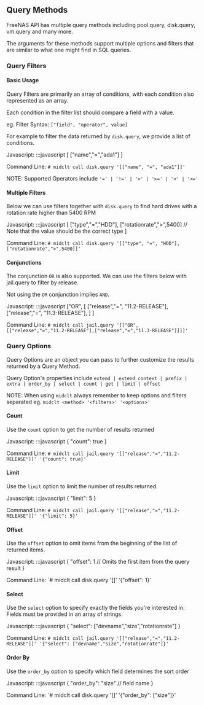 ## Query Methods

FreeNAS API has multiple query methods including pool.query, disk.query, vm.query and many more. 

The arguments for these methods support multiple options and filters that are similar to what one might find in SQL queries.

### Query Filters

#### Basic Usage

Query Filters are primarily an array of conditions, with each condition also represented as an array. 

Each condition in the filter list should compare a field with a value.

eg. Filter Syntax: `["field", "operator", value]` 

For example to filter the data returned by `disk.query`, we provide a list of conditions. 

Javascript:
    :::javascript
    [
      ["name","=","ada1"] 
    ]

Command Line: `# midclt call disk.query '[["name", "=", "ada1"]]'`

NOTE: Supported Operators include `'=' | '!=' | '>' | '>=' | '<' | '<=' `

#### Multiple Filters

Below we can use filters together with `disk.query` to find hard drives with a rotation rate higher than 5400 RPM

Javascript:
    :::javascript
    [
      ["type","=","HDD"],
      ["rotationrate",">",5400] // Note that the value should be the correct type
    ]

Command Line: `# midclt call disk.query '[["type", "=", "HDD"],["rotationrate",">",5400]]'`

#### Conjunctions

The conjunction `OR` is also supported. We can use the filters below with jail.query to filter by release.

Not using the `OR` conjunction implies `AND`.

Javascript:
    :::javascript
    ["OR", 
      [
        ["release","=", "11.2-RELEASE"],
        ["release","=", "11.3-RELEASE"],
      ]
    ]

Command Line: `# midclt call jail.query '[["OR", [["release","=","11.2-RELEASE"],["release","=","11.3-RELEASE"]]]]'`

### Query Options

Query Options are an object you can pass to further customize the results returned by a Query Method. 

Query Option's properties include `extend | extend_context | prefix | extra | order_by | select | count | get | limit | offset`

NOTE: When using `midclt` always remember to keep options and filters separated eg. `midclt <method> '<filters>' '<options>'` 

#### Count

Use the `count` option to get the number of results returned

Javascript:
    :::javascript
    {
      "count": true
    }

Command Line: `# midclt call jail.query '[["release","=","11.2-RELEASE"]]' '{"count": true}'`

#### Limit

Use the `limit` option to limit the number of results returned.

Javascript:
    :::javascript
    {
      "limit": 5
    }

Command Line: `# midclt call jail.query '[["release","=","11.2-RELEASE"]]' '{"limit": 5}'`

#### Offset

Use the `offset` option to omit items from the beginning of the list of returned items.

Javascript:
    :::javascript
    {
      "offset": 1 // Omits the first item from the query result
    }

Command Line: `# midclt call disk.query '[]' '{"offset": 1}'

#### Select

Use the `select` option to specify exactly the fields you're interested in. Fields must be provided in an array of strings.

Javascript:
    :::javascript
    {
      "select": ["devname","size","rotationrate"]
    }

Command Line: `# midclt call jail.query '[["release","=","11.2-RELEASE"]]' '{"select": ["devname","size","rotationrate"]}'`

#### Order By

Use the `order_by` option to specify which field determines the sort order

Javascript:
    :::javascript
    {
      "order_by": "size" // field name
    }

Command Line: `# midclt call disk.query '[]' '{"order_by": ["size"]}'


    




